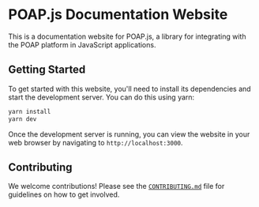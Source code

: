 # POAP.js Documentation Website

This is a documentation website for POAP.js, a library for integrating with the POAP platform in
JavaScript applications.

## Getting Started

To get started with this website, you'll need to install its dependencies and start the development
server. You can do this using yarn:

```bash
yarn install
yarn dev
```

Once the development server is running, you can view the website in your web browser by navigating
to `http://localhost:3000`.

## Contributing

We welcome contributions! Please see the [`CONTRIBUTING.md`](../.github/CONTRIBUTING.md) file for
guidelines on how to get involved.
